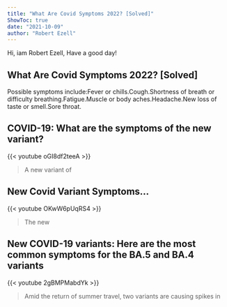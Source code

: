 ```yaml
---
title: "What Are Covid Symptoms 2022? [Solved]"
ShowToc: true 
date: "2021-10-09"
author: "Robert Ezell" 
---
```


Hi, iam Robert Ezell, Have a good day!
## What Are Covid Symptoms 2022? [Solved]
 Possible symptoms include:Fever or chills.Cough.Shortness of breath or difficulty breathing.Fatigue.Muscle or body aches.Headache.New loss of taste or smell.Sore throat.

## COVID-19: What are the symptoms of the new variant?
{{< youtube oGI8df2teeA >}}
>A new variant of 

## New Covid Variant Symptoms…
{{< youtube OKwW6pUqRS4 >}}
>The new 

## New COVID-19 variants: Here are the most common symptoms for the BA.5 and BA.4 variants
{{< youtube 2gBMPMabdYk >}}
>Amid the return of summer travel, two variants are causing spikes in 

